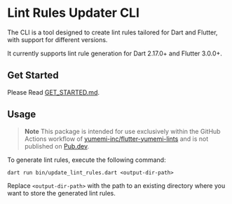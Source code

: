 # Lint Rules Updater CLI

The CLI is a tool designed to create lint rules tailored for Dart and Flutter, with support for different versions.

It currently supports lint rule generation for Dart 2.17.0+ and Flutter 3.0.0+.

## Get Started

Please Read [GET_STARTED.md].

## Usage

> **Note**
> This package is intended for use exclusively within the GitHub Actions workflow of
> [yumemi-inc/flutter-yumemi-lints] and is not published on [Pub.dev].

To generate lint rules, execute the following command:

```shell
dart run bin/update_lint_rules.dart <output-dir-path>
```

Replace `<output-dir-path>` with the path to an existing directory where you want to store the generated lint rules.

<!-- Links -->

[Install Dart SDK]: https://dart.dev/get-dart

[yumemi-inc/flutter-yumemi-lints]: https://github.com/yumemi-inc/flutter-yumemi-lints

[Pub.dev]: https://pub.dev/

[GET_STARTED.md]: https://github.com/yumemi-inc/flutter-yumemi-lints/blob/main/docs/contributing/GET_STARTED.md
